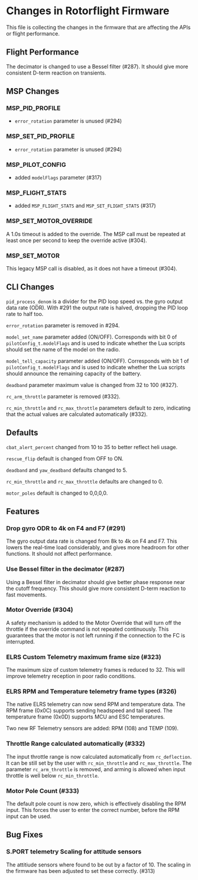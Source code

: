 # Changes in Rotorflight Firmware

This file is collecting the changes in the firmware that are affecting
the APIs or flight performance.


## Flight Performance

The decimator is changed to use a Bessel filter (#287). It should give more
consistent D-term reaction on transients.


## MSP Changes

### MSP_PID_PROFILE

- `error_rotation` parameter is unused (#294)

### MSP_SET_PID_PROFILE

- `error_rotation` parameter is unused (#294)

### MSP_PILOT_CONFIG

- added `modelFlags` parameter (#317)

### MSP_FLIGHT_STATS

- added `MSP_FLIGHT_STATS` and `MSP_SET_FLIGHT_STATS` (#317)

### MSP_SET_MOTOR_OVERRIDE

A 1.0s timeout is added to the override. The MSP call must be repeated
at least once per second to keep the override active (#304).

### MSP_SET_MOTOR

This legacy MSP call is disabled, as it does not have a timeout (#304).


## CLI Changes

`pid_process_denom` is a divider for the PID loop speed vs. the gyro
output data rate (ODR). With #291 the output rate is halved, dropping
the PID loop rate to half too.

`error_rotation` parameter is removed in #294.

`model_set_name` parameter added (ON/OFF). Corresponds with bit 0 of `pilotConfig_t.modelFlags` and is used to indicate whether the Lua scripts should set the name of the model on the radio.

`model_tell_capacity` parameter added (ON/OFF). Corresponds with bit 1 of `pilotConfig_t.modelFlags` and is used to indicate whether the Lua scripts should announce the remaining capacity of the battery.

`deadband` parameter maximum value is changed from 32 to 100 (#327).

`rc_arm_throttle` parameter is removed (#332).

`rc_min_throttle` and `rc_max_throttle` parameters default to zero, indicating that
the actual values are calculated automatically (#332).


## Defaults

`cbat_alert_percent` changed from 10 to 35 to better reflect heli usage.

`rescue_flip` default is changed from OFF to ON.

`deadband` and `yaw_deadband` defaults changed to 5.

`rc_min_throttle` and `rc_max_throttle` defaults are changed to 0.

`motor_poles` default is changed to 0,0,0,0.


## Features

### Drop gyro ODR to 4k on F4 and F7 (#291)

The gyro output data rate is changed from 8k to 4k on F4 and F7.
This lowers the real-time load considerably, and gives more headroom for
other functions. It should not affect performance.

### Use Bessel filter in the decimator (#287)

Using a Bessel filter in decimator should give better phase response
near the cutoff frequency. This should give more consistent D-term
reaction to fast movements.

### Motor Override (#304)

A safety mechanism is added to the Motor Override that will turn off the throttle
if the override command is not repeated continuously. This guarantees that
the motor is not left running if the connection to the FC is interrupted.

### ELRS Custom Telemetry maximum frame size (#323)

The maximum size of custom telemetry frames is reduced to 32.
This will improve telemetry reception in poor radio conditions.

### ELRS RPM and Temperature telemetry frame types (#326)

The native ELRS telemetry can now send RPM and temperature data.
The RPM frame (0x0C) supports sending headspeed and tail speed.
The temperature frame (0x0D) supports MCU and ESC temperatures.

Two new RF Telemetry sensors are added: RPM (108) and TEMP (109).

### Throttle Range calculated automatically (#332)

The input throttle range is now calculated automatically from `rc_deflection`.
It can be still set by the user with `rc_min_throttle` and `rc_max_throttle`.
The parameter `rc_arm_throttle` is removed, and arming is allowed when
input throttle is well below `rc_min_throttle`.

### Motor Pole Count (#333)

The default pole count is now zero, which is effectively disabling the RPM input.
This forces the user to enter the correct number, before the RPM input can be used.


## Bug Fixes

### S.PORT telemetry Scaling for attitude sensors

The attitiude sensors where found to be out by a factor of 10.  The scaling
in the firmware has been adjusted to set these correctly. (#313)